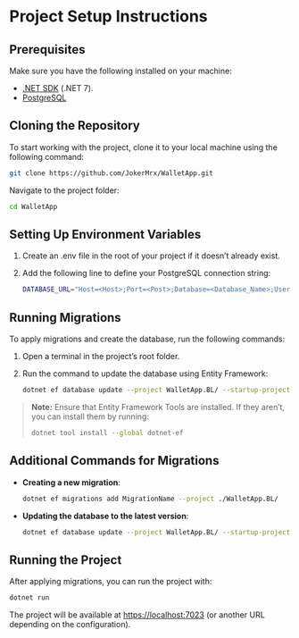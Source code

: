 # Project Setup Instructions

## Prerequisites
Make sure you have the following installed on your machine:
- [.NET SDK](https://dotnet.microsoft.com/download) (.NET 7).
- [PostgreSQL](https://www.postgresql.org/download/)

## Cloning the Repository
To start working with the project, clone it to your local machine using the following command:

```bash
git clone https://github.com/JokerMrx/WalletApp.git
```

Navigate to the project folder:

```bash
cd WalletApp
```

## Setting Up Environment Variables
1. Create an .env file in the root of your project if it doesn’t already exist.
2. Add the following line to define your PostgreSQL connection string:

   ```bash
   DATABASE_URL="Host=<Host>;Port=<Post>;Database=<Database_Name>;Username=<Username>;Password=<Password>"
   ```

## Running Migrations
To apply migrations and create the database, run the following commands:

1. Open a terminal in the project’s root folder.
2. Run the command to update the database using Entity Framework:

   ```bash
   dotnet ef database update --project WalletApp.BL/ --startup-project WalletApp.API/
   ```

> **Note:** Ensure that Entity Framework Tools are installed. If they aren’t, you can install them by running:
> ```bash
> dotnet tool install --global dotnet-ef
> ```

## Additional Commands for Migrations
- **Creating a new migration**:
   ```bash
   dotnet ef migrations add MigrationName --project ./WalletApp.BL/
   ```
- **Updating the database to the latest version**:
   ```bash
   dotnet ef database update --project WalletApp.BL/ --startup-project WalletApp.API/
   ```

## Running the Project
After applying migrations, you can run the project with:

```bash
dotnet run
```

The project will be available at [https://localhost:7023](http://localhost:7023) (or another URL depending on the configuration).
